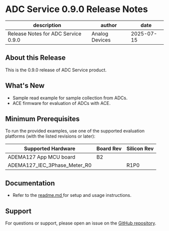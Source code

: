 
# ADC Service 0.9.0 Release Notes

| description | author | date |
| --- | --- | --- |
| Release Notes for ADC Service 0.9.0 | Analog Devices | 2025-07-15 |

<!-- markdownlint-disable MD024 -->

## About this Release

This is the 0.9.0 release of ADC Service product.

## What's New

 - Sample read example for sample collection from ADCs.
 - ACE firmware for evaluation of ADCs with ACE.

## Minimum Prerequisites

To run the provided examples, use one of the supported evaluation platforms (with the listed revisions or later):

| Supported Hardware | Board Rev | Silicon Rev |
| --- | --- | --- |
| ADEMA127 App MCU board | B2 | |
| ADEMA127_IEC_3Phase_Meter_R0 |  | R1P0 |


## Documentation

- Refer to the [readme.md ](../../readme.md) for setup and usage instructions.

## Support

For questions or support, please open an issue on the [GitHub repository](https://github.com/analogdevicesinc/energy-adc-service/issues).

